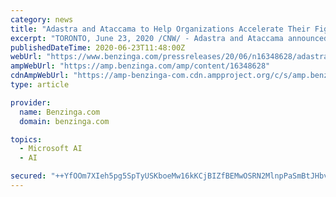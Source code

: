 ```yaml
---
category: news
title: "Adastra and Ataccama to Help Organizations Accelerate Their Fight Against COVID-19, offering Data Governance Acceleration Program on Microsoft Azure"
excerpt: "TORONTO, June 23, 2020 /CNW/ - Adastra and Ataccama announced that they will help organizations fight COVID-19 by offering a Data Governance Acceleration Program – implementing AI-driven data governance powered by Microsoft Azure - at no cost to customer ..."
publishedDateTime: 2020-06-23T11:48:00Z
webUrl: "https://www.benzinga.com/pressreleases/20/06/n16348628/adastra-and-ataccama-to-help-organizations-accelerate-their-fight-against-covid-19-offering-data-g"
ampWebUrl: "https://amp.benzinga.com/amp/content/16348628"
cdnAmpWebUrl: "https://amp-benzinga-com.cdn.ampproject.org/c/s/amp.benzinga.com/amp/content/16348628"
type: article

provider:
  name: Benzinga.com
  domain: benzinga.com

topics:
  - Microsoft AI
  - AI

secured: "++YfOOm7XIeh5pg5SpTyUSKboeMw16kKCjBIZfBEMwOSRN2MlnpPaSmBtJHbv1P9nUSCxm1aQR4DH2DBFfZwyDd9feIV3TzM41FtigD2gcpAU2hb7C8gJYowKx7ATdvN3TOD+YAd14y84WZmFUH+pkJeDPsOhtUXBNMCfO5dPRvSYMv02GLDIBEZMnvgXLOYmqZB0lpXGMDLbSIrBWzetFzFSwPxjPUrui2aBqA/Ee0FLuYhnP0rlU46zM/NPXy/ipIx+ymlX90yJ+K5AbXuaX78Ssi0K6Q7KWSeKdAJFJYwQ6fNOm835rLO6g+r74jEE3la5sSxVdzV20FekQ0wXA==;7I2ote2PKpygHXMQsDktRw=="
---
```


